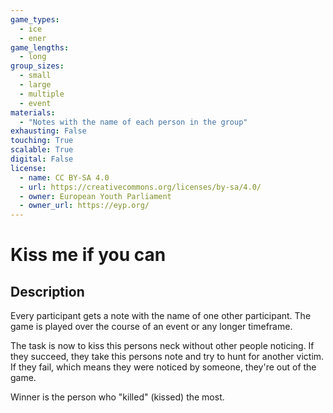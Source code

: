 ```yaml
---
game_types:
  - ice
  - ener
game_lengths:
  - long
group_sizes:
  - small
  - large
  - multiple
  - event
materials:
  - "Notes with the name of each person in the group"
exhausting: False
touching: True
scalable: True
digital: False
license:
  - name: CC BY-SA 4.0
  - url: https://creativecommons.org/licenses/by-sa/4.0/
  - owner: European Youth Parliament
  - owner_url: https://eyp.org/
---
```

# Kiss me if you can

## Description
Every participant gets a note with the name of one other participant. The game is played over the course of an event or any longer timeframe.

The task is now to kiss this persons neck without other people noticing. If they succeed, they take this persons note and try to hunt for another victim. If they fail, which means they were noticed by someone, they're out of the game.

Winner is the person who "killed" (kissed) the most.
